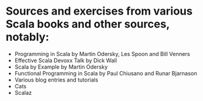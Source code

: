 # Sources and exercises from various Scala books and other sources, notably:

- Programming in Scala by Martin Odersky, Les Spoon and Bill Venners
- Effective Scala Devoxx Talk by Dick Wall
- Scala by Example by Martin Odersky
- Functional Programming in Scala by Paul Chiusano and Runar Bjarnason
- Various blog entries and tutorials
- Cats
- Scalaz

